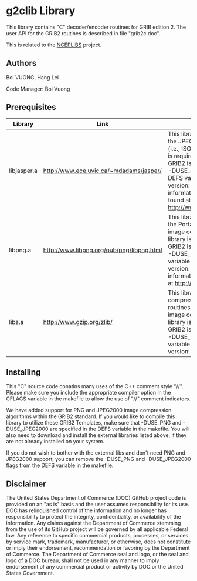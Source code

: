 
# g2clib Library

This library contains "C" decoder/encoder routines for GRIB edition 2.
The user API for the GRIB2 routines is described in file "grib2c.doc".

This is related to the
[NCEPLIBS](https://github.com/NOAA-EMC/NCEPLIBS) project.

## Authors

Boi VUONG, Hang Lei

Code Manager: Boi Vuong

## Prerequisites

Library | Link | Notes
--------|------|------
libjasper.a | http://www.ece.uvic.ca/~mdadams/jasper/ | This library is a C implementation of the JPEG-2000 Part-1 standard (i.e., ISO/IEC 15444-1). This library is required if JPEG2000 support in GRIB2 is desired. If not, remove the -DUSE_JPEG2000 option from the DEFS variable in the makefile. Tested version: jasper-1.900.1. More information about JPEG2000 can be found at http://www.jpeg.org/JPEG2000.html.
libpng.a | http://www.libpng.org/pub/png/libpng.html | This library is a C implementation of the Portable Network Graphics PNG image compression format. This library is required if PNG support in GRIB2 is desired. If not, remove the -DUSE_PNG option from the DEFS variable in the makefile. Tested version: libpng-1.2.44. More information about PNG can be found at http://www.libpng.org/pub/png/.
libz.a | http://www.gzip.org/zlib/ | This library contains compression/decompression routines used by libpng.a for PNG image compression support. This library is required if PNG support in GRIB2 is desired. If not, remove the -DUSE_PNG option from the DEFS variable in g2lib/makefile. Tested version: zlib-1.2.6.

## Installing

This "C" source code conatins many uses of the C++ comment style "//".
Please make sure you include the appropriate compiler option in the
CFLAGS variable in the makefile to allow the use of "//" comment
indicators.

We have added support for PNG and JPEG2000 image compression
algorithms within the GRIB2 standard. If you would like to compile
this library to utilize these GRIB2 Templates, make sure that
-DUSE_PNG and -DUSE_JPEG2000 are specified in the DEFS variable in the
makefile. You will also need to download and install the external
libraries listed above, if they are not already installed on your
system.

If you do not wish to bother with the external libs and don't need PNG
and JPEG2000 support, you can remove the -DUSE_PNG and -DUSE_JPEG2000
flags from the DEFS variable in the makefile.

## Disclaimer

The United States Department of Commerce (DOC) GitHub project code is
provided on an "as is" basis and the user assumes responsibility for
its use. DOC has relinquished control of the information and no longer
has responsibility to protect the integrity, confidentiality, or
availability of the information. Any claims against the Department of
Commerce stemming from the use of its GitHub project will be governed
by all applicable Federal law. Any reference to specific commercial
products, processes, or services by service mark, trademark,
manufacturer, or otherwise, does not constitute or imply their
endorsement, recommendation or favoring by the Department of
Commerce. The Department of Commerce seal and logo, or the seal and
logo of a DOC bureau, shall not be used in any manner to imply
endorsement of any commercial product or activity by DOC or the United
States Government.
